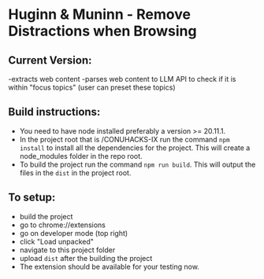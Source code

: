 # Huginn & Muninn - Remove Distractions when Browsing

## Current Version:

-extracts web content
-parses web content to LLM API to check if it is within "focus topics" (user can preset these topics)

## Build instructions:

- You need to have node installed preferably a version >= 20.11.1.
- In the project root that is /CONUHACKS-IX run the command `npm install` to install all the dependencies for the project. This will create a node_modules folder in the repo root.
- To build the project run the command `npm run build`. This will output the files in the `dist` in the project root.

## To setup:

- build the project
- go to chrome://extensions
- go on developer mode (top right)
- click "Load unpacked"
- navigate to this project folder
- upload `dist` after the building the project
- The extension should be available for your testing now.
